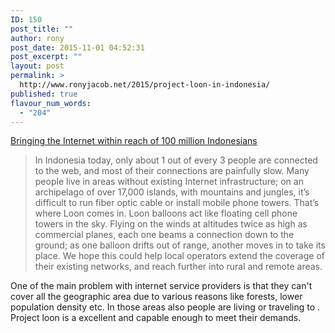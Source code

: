 ```yaml
---
ID: 150
post_title: ""
author: rony
post_date: 2015-11-01 04:52:31
post_excerpt: ""
layout: post
permalink: >
  http://www.ronyjacob.net/2015/project-loon-in-indonesia/
published: true
flavour_num_words:
  - "204"
---
```

<a href="https://googleblog.blogspot.in/2015/10/indonesia-loon-internet.html">Bringing the Internet within reach of 100 million Indonesians</a>
<blockquote>In Indonesia today, only about 1 out of every 3 people are connected to the web, and most of their connections are painfully slow. Many people live in areas without existing Internet infrastructure; on an archipelago of over 17,000 islands, with mountains and jungles, it’s difficult to run fiber optic cable or install mobile phone towers. That’s where Loon comes in. Loon balloons act like floating cell phone towers in the sky. Flying on the winds at altitudes twice as high as commercial planes, each one beams a connection down to the ground; as one balloon drifts out of range, another moves in to take its place. We hope this could help local operators extend the coverage of their existing networks, and reach further into rural and remote areas.</blockquote>
One of the main problem with internet service providers is that they can't cover all the geographic area due to various reasons like forests, lower population density etc. In those areas also people are living or traveling to . Project loon is a excellent and capable enough to meet their demands.